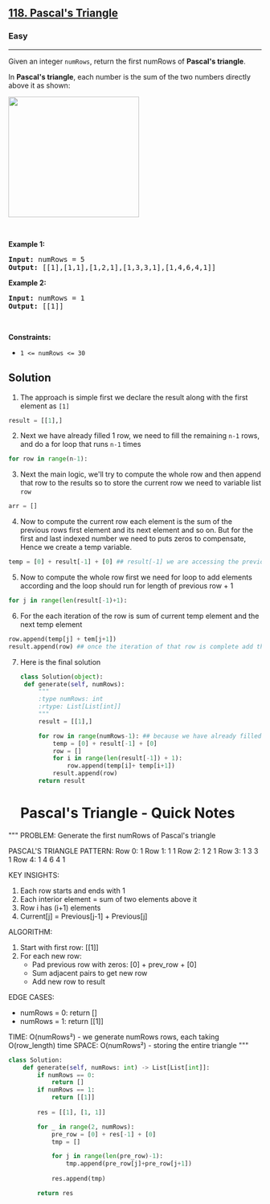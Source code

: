 <h2><a href="https://leetcode.com/problems/pascals-triangle">118. Pascal's Triangle</a></h2><h3>Easy</h3><hr><p>Given an integer <code>numRows</code>, return the first numRows of <strong>Pascal&#39;s triangle</strong>.</p>

<p>In <strong>Pascal&#39;s triangle</strong>, each number is the sum of the two numbers directly above it as shown:</p>
<img alt="" src="https://upload.wikimedia.org/wikipedia/commons/0/0d/PascalTriangleAnimated2.gif" style="height:240px; width:260px" />
<p>&nbsp;</p>
<p><strong class="example">Example 1:</strong></p>
<pre><strong>Input:</strong> numRows = 5
<strong>Output:</strong> [[1],[1,1],[1,2,1],[1,3,3,1],[1,4,6,4,1]]
</pre><p><strong class="example">Example 2:</strong></p>
<pre><strong>Input:</strong> numRows = 1
<strong>Output:</strong> [[1]]
</pre>
<p>&nbsp;</p>
<p><strong>Constraints:</strong></p>

<ul>
	<li><code>1 &lt;= numRows &lt;= 30</code></li>
</ul>

## Solution 
1. The approach is simple first we declare the result along with the first element as `[1]`
```python
result = [[1],]
```
2. Next we have already filled 1 row, we need to fill the remaining `n-1` rows, and do a for loop that runs `n-1` times
```python
for row in range(n-1):
```
3. Next the main logic, we'll try to compute the whole row and then append that row to the results so to store the current row we need to variable list `row`
```python
arr = []
```
4. Now to compute the current row each element is the sum of the previous rows first element and its next element and so on. But for the first and last indexed number we need to puts zeros to compensate, Hence we create a temp variable.
```python
temp = [0] + result[-1] + [0] ## result[-1] we are accessing the previous rows to as reference
```
5. Now to compute the whole row first we need for loop to add elements according and the loop should run for length of previous row + 1
```python
for j in range(len(result[-1)+1):
```
6. For the each iteration of the row is sum of current temp element and the next temp element
```python
row.append(temp[j] + tem[j+1])
result.append(row) ## once the iteration of that row is complete add that row to the result
```
7. Here is the final solution
   ```python
   class Solution(object):
    def generate(self, numRows):
        """
        :type numRows: int
        :rtype: List[List[int]]
        """
        result = [[1],]

        for row in range(numRows-1): ## because we have already filled one row 
            temp = [0] + result[-1] + [0]
            row = []
            for i in range(len(result[-1]) + 1):
                row.append(temp[i]+ temp[i+1])
            result.append(row)
        return result
   ```

   # Pascal's Triangle - Quick Notes

"""
PROBLEM: Generate the first numRows of Pascal's triangle

PASCAL'S TRIANGLE PATTERN:
Row 0:     1
Row 1:    1 1
Row 2:   1 2 1
Row 3:  1 3 3 1
Row 4: 1 4 6 4 1

KEY INSIGHTS:
1. Each row starts and ends with 1
2. Each interior element = sum of two elements above it
3. Row i has (i+1) elements
4. Current[j] = Previous[j-1] + Previous[j]

ALGORITHM:
1. Start with first row: [[1]]
2. For each new row:
   - Pad previous row with zeros: [0] + prev_row + [0]
   - Sum adjacent pairs to get new row
   - Add new row to result

EDGE CASES:
- numRows = 0: return []
- numRows = 1: return [[1]]

TIME: O(numRows²) - we generate numRows rows, each taking O(row_length) time
SPACE: O(numRows²) - storing the entire triangle
"""

```python
class Solution:
    def generate(self, numRows: int) -> List[List[int]]:
        if numRows == 0:
            return []
        if numRows == 1:
            return [[1]]
        
        res = [[1], [1, 1]]

        for _ in range(2, numRows):
            pre_row = [0] + res[-1] + [0]
            tmp = []

            for j in range(len(pre_row)-1):
                tmp.append(pre_row[j]+pre_row[j+1])
            
            res.append(tmp)

        return res
```
